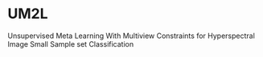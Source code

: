 # UM2L
Unsupervised Meta Learning With Multiview Constraints for Hyperspectral Image Small Sample set Classification
